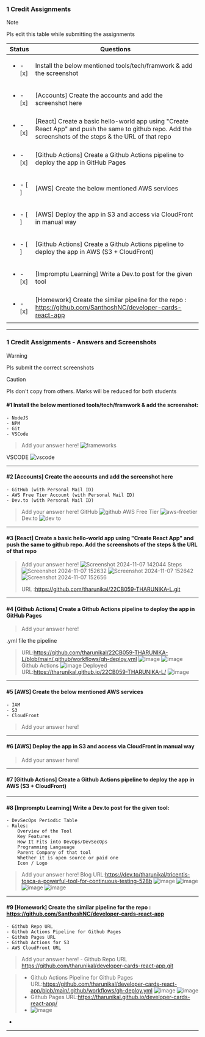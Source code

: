 ### 1 Credit Assignments

> [!NOTE]
> Pls edit this table while submitting the assignments

| Status         | Questions     | 
|----------------|---------------|
| <ul><li>- [x] </li></ul> | Install the below mentioned tools/tech/framwork & add the screenshot |
| <ul><li>- [x] </li></ul> | [Accounts] Create the accounts and add the screenshot here |
| <ul><li>- [x] </li></ul> | [React] Create a basic hello-world app using "Create React App" and push the same to github repo. Add the screenshots of the steps & the URL of that repo |
| <ul><li>- [x] </li></ul> | [Github Actions] Create a Github Actions pipeline to deploy the app in GitHub Pages |
| <ul><li>- [ ] </li></ul> | [AWS] Create the below mentioned AWS services |
| <ul><li>- [ ] </li></ul> | [AWS] Deploy the app in S3 and access via CloudFront in manual way  |
| <ul><li>- [ ] </li></ul> | [Github Actions] Create a Github Actions pipeline to deploy the app in AWS (S3 + CloudFront)  |
| <ul><li>- [x] </li></ul> | [Impromptu Learning] Write a Dev.to post for the given tool  |
| <ul><li>- [x] </li></ul> | [Homework] Create the similar pipeline for the repo : https://github.com/SanthoshNC/developer-cards-react-app  |

***

### 1 Credit Assignments - Answers and Screenshots

> [!WARNING]
> Pls submit the correct screenshots

> [!CAUTION]
> Pls don't copy from others. Marks will be reduced for both students

#### #1 Install the below mentioned tools/tech/framwork & add the screenshot:
	- NodeJS 
	- NPM 
	- Git
	- VSCode
> Add your answer here!
![frameworks](https://github.com/user-attachments/assets/a251fe04-731e-460a-8e0e-7f47319737a9)

VSCODE ![vscode](https://github.com/user-attachments/assets/3f6e7399-a8d2-4004-ac29-a291911716e7)

***

#### #2 [Accounts] Create the accounts and add the screenshot here
	- GitHub (with Personal Mail ID)
	- AWS Free Tier Account (with Personal Mail ID)
	- Dev.to (with Personal Mail ID)
> Add your answer here!
GitHub ![github](https://github.com/user-attachments/assets/b760e8a1-0edd-4347-a2bf-1315812b7c0b)
> AWS Free Tier ![aws-freetier](https://github.com/user-attachments/assets/01c41a91-8b97-454e-a230-6b7fd05eea3b)
> Dev.to ![dev to](https://github.com/user-attachments/assets/b622029b-6fa8-4879-b18a-e6c010f407d6)



***

#### #3 [React] Create a basic hello-world app using "Create React App" and push the same to github repo. Add the screenshots of the steps & the URL of that repo
> Add your answer here!
![Screenshot 2024-11-07 142044](https://github.com/user-attachments/assets/cd5d1729-0265-4fb4-8b81-9f279f7ff3f9)
> Steps ![Screenshot 2024-11-07 152632](https://github.com/user-attachments/assets/c0399a9f-9035-4dac-b40b-abb242c35913)
> ![Screenshot 2024-11-07 152642](https://github.com/user-attachments/assets/3f32d31d-fd58-478f-9bb3-306f2e7d1770)
> ![Screenshot 2024-11-07 152656](https://github.com/user-attachments/assets/cec1af6d-21c2-4105-8438-086de968accd)
>
> URL :https://github.com/tharunikal/22CB059-THARUNIKA-L.git




***

#### #4 [Github Actions] Create a Github Actions pipeline to deploy the app in GitHub Pages
> Add your answer here!

.yml file the pipeline
> URL:https://github.com/tharunikal/22CB059-THARUNIKA-L/blob/main/.github/workflows/gh-deploy.yml
> ![image](https://github.com/user-attachments/assets/403850ce-7e39-455b-859a-2f2b48f49d5d)
> ![image](https://github.com/user-attachments/assets/d19d8d45-f50d-4199-b917-9dc1e06636e1)
Github Actions
> ![image](https://github.com/user-attachments/assets/021ff7d6-cf77-4b94-beaa-92e3be961806)
Deployed URL:https://tharunikal.github.io/22CB059-THARUNIKA-L/
> ![image](https://github.com/user-attachments/assets/d61c4e66-6edc-44c1-8005-dd04f27e8109)

***

#### #5 [AWS] Create the below mentioned AWS services
	- IAM
	- S3
	- CloudFront
> Add your answer here!

***

#### #6 [AWS] Deploy the app in S3 and access via CloudFront in manual way
> Add your answer here!

***

#### #7 [Github Actions] Create a Github Actions pipeline to deploy the app in AWS (S3 + CloudFront)



***

#### #8 [Impromptu Learning] Write a Dev.to post for the given tool:
	- DevSecOps Periodic Table
	- Rules:
		Overview of the Tool
		Key Features
		How It Fits into DevOps/DevSecOps
		Programming Langauage
		Parent Company of that tool
		Whether it is open source or paid one
		Icon / Logo
> Add your answer here!
> Blog URL:https://dev.to/tharunikal/tricentis-tosca-a-powerful-tool-for-continuous-testing-528b
![image](https://github.com/user-attachments/assets/a1bed320-7f90-481f-92f2-e262cfa3938a)
> ![image](https://github.com/user-attachments/assets/560f5431-8acb-404b-a9c3-1f21cb49a73a)
> ![image](https://github.com/user-attachments/assets/b126f17c-82a3-4b2e-a648-3c36df566e42)
> ![image](https://github.com/user-attachments/assets/5e2e3810-520a-4373-9a94-d44496d5305c)




***

#### #9 [Homework] Create the similar pipeline for the repo : https://github.com/SanthoshNC/developer-cards-react-app
	- Github Repo URL
	- Github Actions Pipeline for Github Pages
	- Github Pages URL
 	- Github Actions for S3
 	- AWS CloudFront URL
> Add your answer here!
	- Github Repo URL https://github.com/tharunikal/developer-cards-react-app.git

> - Github Actions Pipeline for Github Pages URL:https://github.com/tharunikal/developer-cards-react-app/blob/main/.github/workflows/gh-deploy.yml
![image](https://github.com/user-attachments/assets/4316f273-52e3-453d-a7a1-d5c2cec9bd6b)
![image](https://github.com/user-attachments/assets/56da8001-62b8-4209-b360-4ef9b9ff4966)
>- Github Pages URL:https://tharunikal.github.io/developer-cards-react-app/
>- ![image](https://github.com/user-attachments/assets/daa67cf0-9abe-4de0-b00d-33cb2a45d76f)



- 


***
